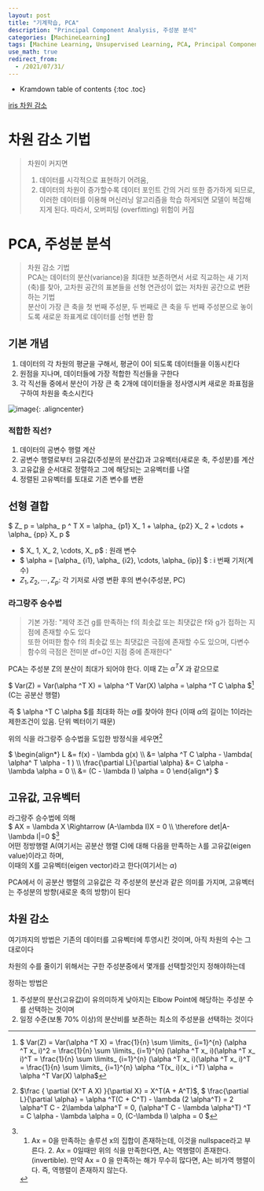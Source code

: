 ```yaml
---
layout: post
title: "기계학습, PCA"
description: "Principal Component Analysis, 주성분 분석"
categories: [MachineLearning]
tags: [Machine Learning, Unsupervised Learning, PCA, Principal Component Analysis]
use_math: true
redirect_from:
  - /2021/07/31/
---
```


* Kramdown table of contents
{:toc .toc}      


[iris 차원 감소](https://makeit.tistory.com/157)

# 차원 감소 기법

> 차원이 커지면            
> 1. 데이터를 시각적으로 표현하기 어려움,             
> 2. 데이터의 차원이 증가할수록 데이터 포인트 간의 거리 또한 증가하게 되므로, 이러한 데이터를 이용해 머신러닝 알고리즘을 학습 하게되면 모델이 복잡해지게 된다. 따라서, 오버피팅 (overfitting) 위험이 커짐


# PCA, 주성분 분석

> 차원 감소 기법            
> PCA는 데이터의 분산(variance)을 최대한 보존하면서 서로 직교하는 새 기저(축)를 찾아, 고차원 공간의 표본들을 선형 연관성이 없는 저차원 공간으로 변환하는 기법                
> 분산이 가장 큰 축을 첫 번째 주성분, 두 번째로 큰 축을 두 번째 주성분으로 놓이도록 새로운 좌표계로 데이터를 선형 변환 함


## 기본 개념

1. 데이터의 각 차원의 평균을 구해서, 평균이 0이 되도록 데이터들을 이동시킨다
2. 원점을 지나며, 데이터들에 가장 적합한 직선들을 구한다
3. 각 직선들 중에서 분산이 가장 큰 축 2개에 데이터들을 정사영시켜 새로운 좌표점을 구하여 차원을 축소시킨다

![image](https://user-images.githubusercontent.com/32366711/128022725-288a9015-c382-4766-8e31-ac790a3e9c71.png){: .aligncenter}

### 적합한 직선?

1. 데이터의 공변수 행렬 계산
2. 공변수 행렬로부터 고유값(주성분의 분산값)과 고유벡터(새로운 축, 주성분)를 계산
3. 고유값을 순서대로 정렬하고 그에 해당되는 고유벡터를 나열
4. 정렬된 고유벡터를 토대로 기존 변수를 변환


## 선형 결합

$ Z_ p = \alpha_ p ^ T X = \alpha_ {p1} X_ 1 +  \alpha_ {p2} X_ 2 + \cdots + \alpha_ {pp} X_ p $

- $ X_ 1, X_ 2, \cdots, X_ p$ : 원래 변수
- $ \alpha = [\alpha_ {i1}, \alpha_ {i2}, \cdots, \alpha_ {ip}] $ : i 번째 기저(계수)
- $Z_ 1, Z_ 2, \cdots, Z_ p$: 각 기저로 사영 변환 후의 변수(주성분, PC)


### 라그랑주 승수법

> 기본 가정: "제약 조건 g를 만족하는 f의 최솟값 또는 최댓값은 f와 g가 접하는 지점에 존재할 수도 있다          
> 또한 어떠한 함수 f의 최솟값 또는 최댓값은 극점에 존재할 수도 있으며, 다변수 함수의 극점은 전미분 df=0인 지점 중에 존재한다"      

PCA는 주성분 Z의 분산이 최대가 되어야 한다. 이때 Z는 $\alpha ^T X$ 과 같으므로 

$ Var(Z) = Var(\alpha ^T X) = \alpha ^T Var(X) \alpha = \alpha ^T C \alpha $[^aTCa]  (C는 공분산 행렬)

즉 $ \alpha ^T C \alpha $를 최대화 하는 $\alpha$를 찾아야 한다 (이때 $\alpha$의 길이는 1이라는 제한조건이 있음. 단위 벡터이기 때문)

위의 식을 라그랑주 승수법을 도입한 방정식을 세우면[^Lagrange]

$ 
\begin{align\*} 
 L &= f(x) - \lambda g(x) \\\ 
   &= \alpha ^T C \alpha - \lambda( \alpha^ T \alpha - 1 ) \\\ 
 \frac{\partial L}{\partial \alpha} &= C \alpha - \lambda \alpha = 0 \\\ 
 &= (C - \lambda I) \alpha = 0 
\end{align\*} 
$ 


## 고유값, 고유벡터

라그랑주 승수법에 의해           
$ AX = \lambda X \Rightarrow  (A-\lambda I)X = 0 \\\ 
\therefore det|A-\lambda I|=0
$[^matrix]        
어떤 정방행렬 A(여기서는 공분산 행렬 C)에 대해 다음을 만족하는 $\lambda$를 고유값(eigen value)이라고 하며,     
이때의 X를 고유벡터(eigen vector)라고 한다(여기서는 $\alpha$)

PCA에서 이 공분산 행렬의 고유값은 각 주성분의 분산과 같은 의미를 가지며, 고유벡터는 주성분의 방향(새로운 축의 방향)이 된다


## 차원 감소

여기까지의 방법은 기존의 데이터를 고유벡터에 투영시킨 것이며, 아직 차원의 수는 그대로이다

차원의 수를 줄이기 위해서는 구한 주성분중에서 몇개를 선택할것인지 정해야하는데

정하는 방법은

1. 주성분의 분산(고유값)이 유의미하게 낮아지는 Elbow Point에 해당하는 주성분 수를 선택하는 것이며
2. 일정 수준(보통 70% 이상)의 분산비를 보존하는 최소의 주성분을 선택하는 것이다



[^Lagrange]: $\frac { \partial (X^T A X) }{\partial X} = X^T(A + A^T)$, $ \frac{\partial L}{\partial \alpha} = \alpha ^T(C + C^T) - \lambda (2 \alpha^T) = 2 \alpha^T C - 2\lambda \alpha^T = 0, (\alpha^T C - \lambda \alpha^T) ^T = C \alpha - \lambda \alpha = 0, (C-\lambda I) \alpha = 0 $
[^matrix]: 1. Ax = 0을 만족하는 솔루션 x의 집합이 존재하는데, 이것을 nullspace라고 부른다. 2. Ax = 0일때만 위의 식을 만족한다면, A는 역행렬이 존재한다.(invertible). 만약 Ax = 0 을 만족하는 해가 무수히 많다면, A는 비가역 행렬이다. 즉, 역행렬이 존재하지 않는다. 
[^aTCa]: $ Var(Z) = Var(\alpha ^T X) = \frac{1}{n} \sum \limits_ {i=1}^{n} (\alpha ^T x_ i)^2 = \frac{1}{n} \sum \limits_ {i=1}^{n} (\alpha ^T x_ i)(\alpha ^T x_ i)^T = \frac{1}{n} \sum \limits_ {i=1}^{n} (\alpha ^T x_ i)(\alpha ^T x_ i)^T = \frac{1}{n} \sum \limits_ {i=1}^{n} \alpha ^T(x_ i)(x_ i ^T) \alpha  = \alpha ^T Var(X) \alpha$
